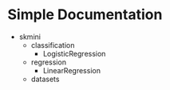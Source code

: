 # Simple Documentation

- skmini
  - classification
    - LogisticRegression
  - regression
    - LinearRegression
  - datasets